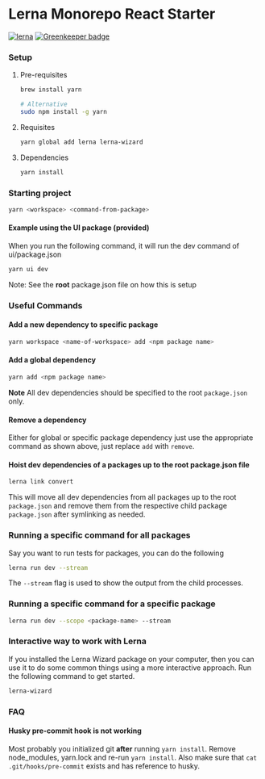 # Lerna Monorepo React Starter

[![lerna](https://img.shields.io/badge/maintained%20with-lerna-cc00ff.svg)](https://lernajs.io/) [![Greenkeeper badge](https://badges.greenkeeper.io/pitops/lerna-monorepo-react-starter.svg)](https://greenkeeper.io/)

### Setup

1. Pre-requisites

   ```bash
   brew install yarn

   # Alternative
   sudo npm install -g yarn
   ```

2. Requisites

   ```bash
   yarn global add lerna lerna-wizard
   ```

3. Dependencies

   ```bash
   yarn install
   ```

### Starting project

```bash
yarn <workspace> <command-from-package>
```

#### Example using the UI package (provided)

When you run the following command, it will run the dev command of ui/package.json

```bash
yarn ui dev
```

Note: See the **root** package.json file on how this is setup

### Useful Commands

#### Add a new dependency to specific package

```bash
yarn workspace <name-of-workspace> add <npm package name>
```

#### Add a global dependency

```bash
yarn add <npm package name>
```

**Note** All dev dependencies should be specified to the root `package.json` only.

#### Remove a dependency

Either for global or specific package dependency just use the appropriate command as shown above, just replace `add` with `remove`.

#### Hoist dev dependencies of a packages up to the root package.json file

```bash
lerna link convert
```

This will move all dev dependencies from all packages up to the root `package.json` and remove them from the respective child package `package.json` after symlinking as needed.

### Running a specific command for all packages

Say you want to run tests for packages, you can do the following

```bash
lerna run dev --stream
```

The `--stream` flag is used to show the output from the child processes.

### Running a specific command for a specific package

```bash
lerna run dev --scope <package-name> --stream
```

### Interactive way to work with Lerna

If you installed the Lerna Wizard package on your computer, then you can use it to do some common things using a more interactive approach. Run the following command to get started.

```bash
lerna-wizard
```

### FAQ

#### Husky pre-commit hook is not working

Most probably you initialized git **after** running `yarn install`. Remove node_modules, yarn.lock and re-run `yarn install`. Also make sure that `cat .git/hooks/pre-commit` exists and has reference to husky.
